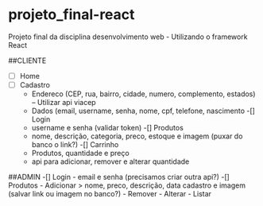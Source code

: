 # projeto_final-react
Projeto final da disciplina desenvolvimento web - Utilizando o framework React

##CLIENTE
- [ ] Home
- [ ] Cadastro
	- Endereco (CEP, rua, bairro, cidade, numero, complemento, estados) – Utilizar api viacep
	- Dados (email, username, senha, nome, cpf, telefone, nascimento
-[] Login
	- username e senha (validar token)
-[] Produtos
	- nome, descrição, categoria, preco, estoque e imagem (puxar do banco o link?)
-[] Carrinho
	- Produtos, quantidade e preço
	- api para adicionar, remover e alterar quantidade

##ADMIN
-[] Login
	- email e senha (precisamos criar outra api?)
-[] Produtos
	- Adicionar
		> nome, preco, descrição, data cadastro e imagem (salvar link ou imagem no banco?)
	- Remover
	- Alterar
	- Listar


